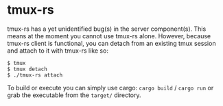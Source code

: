 # tmux-rs

tmux-rs has a yet unidentified bug(s) in the server component(s). This means at the moment you cannot use tmux-rs alone.
However, because tmux-rs client is functional, you can detach from an existing tmux session and attach to it with tmux-rs like so:

```shell
$ tmux
$ tmux detach
$ ./tmux-rs attach
```

To build or execute you can simply use cargo: `cargo build` / `cargo run` or grab the executable from the `target/` directory.
